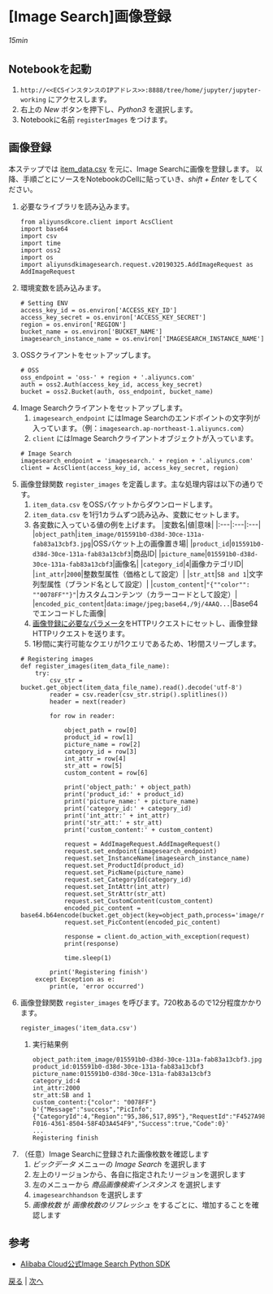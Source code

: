 # [Image Search]画像登録
###### 15min

## Notebookを起動
1. `http://<<ECSインスタンスのIPアドレス>>:8888/tree/home/jupyter/jupyter-working` にアクセスします。
1. 右上の *New* ボタンを押下し、*Python3* を選択します。
1. Notebookに名前 `registerImages` をつけます。

## 画像登録
本ステップでは [item_data.csv](item_data.csv) を元に、Image Searchに画像を登録します。
以降、手順ごとにソースをNotebookのCellに貼っていき、*shift + Enter* をしてください。
1. 必要なライブラリを読み込みます。
    ```
    from aliyunsdkcore.client import AcsClient
    import base64
    import csv
    import time
    import oss2
    import os
    import aliyunsdkimagesearch.request.v20190325.AddImageRequest as AddImageRequest
    ```
1. 環境変数を読み込みます。
    ```
    # Setting ENV
    access_key_id = os.environ['ACCESS_KEY_ID']
    access_key_secret = os.environ['ACCESS_KEY_SECRET']
    region = os.environ['REGION']
    bucket_name = os.environ['BUCKET_NAME']
    imagesearch_instance_name = os.environ['IMAGESEARCH_INSTANCE_NAME']
    ```
1. OSSクライアントをセットアップします。
    ```
    # OSS
    oss_endpoint = 'oss-' + region + '.aliyuncs.com'
    auth = oss2.Auth(access_key_id, access_key_secret)
    bucket = oss2.Bucket(auth, oss_endpoint, bucket_name)
    ```
1. Image Searchクライアントをセットアップします。
    1. `imagesearch_endpoint` にはImage Searchのエンドポイントの文字列が入っています。（例：`imagesearch.ap-northeast-1.aliyuncs.com`）
    1. `client` にはImage Searchクライアントオブジェクトが入っています。
    ```
    # Image Search
    imagesearch_endpoint = 'imagesearch.' + region + '.aliyuncs.com'
    client = AcsClient(access_key_id, access_key_secret, region)
    ```
1. 画像登録関数 `register_images` を定義します。主な処理内容は以下の通りです。
    1. `item_data.csv` をOSSバケットからダウンロードします。
    1. `item_data.csv` を1行1カラムずつ読み込み、変数にセットします。
    1. 各変数に入っている値の例を上げます。
    |変数名|値|意味|
    |:---|:---|:---|
    |`object_path`|`item_image/015591b0-d38d-30ce-131a-fab83a13cbf3.jpg`|OSSバケット上の画像置き場|
    |`product_id`|`015591b0-d38d-30ce-131a-fab83a13cbf3`|商品ID|
    |`picture_name`|`015591b0-d38d-30ce-131a-fab83a13cbf3`|画像名|
    |`category_id`|`4`|画像カテゴリID|
    |`int_attr`|`2000`|整数型属性（価格として設定）|
    |`str_att`|`SB and 1`|文字列型属性（ブランド名として設定）|
    |`custom_content`|`"{""color"": ""0078FF""}"`|カスタムコンテンツ（カラーコードとして設定）|
    |`encoded_pic_content`|`data:image/jpeg;base64,/9j/4AAQ...`|Base64でエンコードした画像|
    1. [画像登録に必要なパラメータ](https://jp.alibabacloud.com/help/doc-detail/113679.htm)をHTTPリクエストにセットし、画像登録HTTPリクエストを送ります。
    1. 1秒間に実行可能なクエリが1クエリであるため、1秒間スリープします。
    ```
    # Registering images
    def register_images(item_data_file_name):
        try:
            csv_str = bucket.get_object(item_data_file_name).read().decode('utf-8')
            reader = csv.reader(csv_str.strip().splitlines())
            header = next(reader)

            for row in reader:

                object_path = row[0]
                product_id = row[1]
                picture_name = row[2]
                category_id = row[3]
                int_attr = row[4]
                str_att = row[5]
                custom_content = row[6]

                print('object_path:' + object_path)
                print('product_id:' + product_id)
                print('picture_name:' + picture_name)
                print('category_id:' + category_id)
                print('int_attr:' + int_attr)
                print('str_att:' + str_att)
                print('custom_content:' + custom_content)

                request = AddImageRequest.AddImageRequest()
                request.set_endpoint(imagesearch_endpoint)
                request.set_InstanceName(imagesearch_instance_name)
                request.set_ProductId(product_id)
                request.set_PicName(picture_name)
                request.set_CategoryId(category_id)
                request.set_IntAttr(int_attr)
                request.set_StrAttr(str_att)
                request.set_CustomContent(custom_content)
                encoded_pic_content = base64.b64encode(bucket.get_object(key=object_path,process='image/resize,l_512').read())
                request.set_PicContent(encoded_pic_content)

                response = client.do_action_with_exception(request)
                print(response)

                time.sleep(1)

            print('Registering finish')
        except Exception as e:
            print(e, 'error occurred')
    ```
1. 画像登録関数 `register_images` を呼びます。720枚あるので12分程度かかります。
    ```
    register_images('item_data.csv')
    ```
    1. 実行結果例
        ```
        object_path:item_image/015591b0-d38d-30ce-131a-fab83a13cbf3.jpg
        product_id:015591b0-d38d-30ce-131a-fab83a13cbf3
        picture_name:015591b0-d38d-30ce-131a-fab83a13cbf3
        category_id:4
        int_attr:2000
        str_att:SB and 1
        custom_content:{"color": "0078FF"}
        b'{"Message":"success","PicInfo":{"CategoryId":4,"Region":"95,386,517,895"},"RequestId":"F4527A98-F016-4361-8504-58F4D3A454F9","Success":true,"Code":0}'
        ...
        Registering finish
        ```
1. （任意）Image Searchに登録された画像枚数を確認します
    1. *ビックデータ* メニューの *Image Search* を選択します
    1. 左上のリージョンから、各自に指定されたリージョンを選択します
    1. 左のメニューから *商品画像検索インスタンス* を選択します
    1. `imagesearchhandson` を選択します
    1. *画像枚数* が *画像枚数のリフレッシュ* をするごとに、増加することを確認します

## 参考
- [Alibaba Cloud公式Image Search Python SDK](https://github.com/aliyun/aliyun-openapi-python-sdk/tree/master/aliyun-python-sdk-imagesearch)

[戻る](Step4.md) | [次へ](Step6.md)
